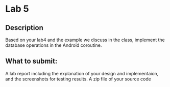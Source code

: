 # Lab 5
## Description
Based on your lab4 and the example we discuss in the class, implement the database operations in the Android coroutine. 
## What to submit:
A lab report including the explanation of your design and implementaion, and the screenshots for testing results.
A zip file of your source code
